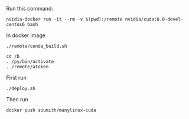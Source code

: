 
Run this command:

```
nvidia-docker run -it --rm -v $(pwd):/remote nvidia/cuda:8.0-devel-centos6 bash
```

In docker image

```
./remote/conda_build.sh

cd /b
. /py/bin/activate
. /remote/atoken
```






























First run

```
./deploy.sh
```

Then run

```
docker push soumith/manylinux-cuda
```

